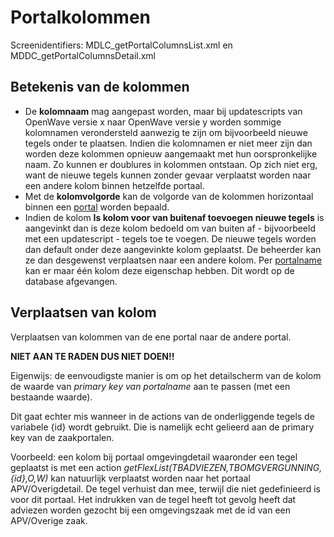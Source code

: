 # Portalkolommen

Screenidentifiers: MDLC_getPortalColumnsList.xml en MDDC_getPortalColumnsDetail.xml

## Betekenis van de kolommen

- De **kolomnaam** mag aangepast worden, maar bij updatescripts van OpenWave versie x naar OpenWave versie y worden sommige kolomnamen verondersteld aanwezig te zijn om bijvoorbeeld nieuwe tegels onder te plaatsen. Indien die kolomnamen er niet meer zijn dan worden deze kolommen opnieuw aangemaakt met hun oorspronkelijke naam. Zo kunnen er doublures in kolommen ontstaan. Op zich niet erg, want de nieuwe tegels kunnen zonder gevaar verplaatst worden naar een andere kolom binnen hetzelfde portaal.
- Met de **kolomvolgorde** kan de volgorde van de kolommen horizontaal binnen een [portal](/docs/instellen_inrichten/portaldefinitie.md) worden bepaald.
- Indien de kolom **Is kolom voor van buitenaf toevoegen nieuwe tegels** is aangevinkt dan is deze kolom bedoeld om van buiten af - bijvoorbeeld met een updatescript - tegels toe te voegen. De nieuwe tegels worden dan default onder deze aangevinkte kolom geplaatst. De beheerder kan ze dan desgewenst verplaatsen naar een andere kolom. Per [portalname](/docs/instellen_inrichten/portaldefinitie/portalnaam.md) kan er maar één kolom deze eigenschap hebben. Dit wordt op de database afgevangen.

## Verplaatsen van kolom

Verplaatsen van kolommen van de ene portal naar de andere portal.

**NIET AAN TE RADEN DUS NIET DOEN!!**

Eigenwijs: de eenvoudigste manier is om op het detailscherm van de kolom de waarde van _primary key van portalname_ aan te passen (met een bestaande waarde).

Dit gaat echter mis wanneer in de actions van de onderliggende tegels de variabele {id} wordt gebruikt. Die is namelijk echt gelieerd aan de primary key van de zaakportalen.

Voorbeeld: een kolom bij portaal omgevingdetail waaronder een tegel geplaatst is met een action _getFlexList(TBADVIEZEN,TBOMGVERGUNNING,{id},O,W)_ kan natuurlijk verplaatst worden naar het portaal APV/Overigdetail. De tegel verhuist dan mee, terwijl die niet gedefinieerd is voor dit portaal. Het indrukken van de tegel heeft tot gevolg heeft dat adviezen worden gezocht bij een omgevingszaak met de id van een APV/Overige zaak.
